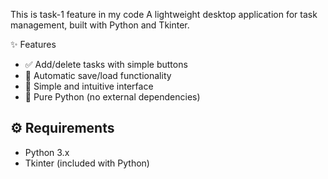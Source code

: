 This is task-1 feature in my code
A lightweight desktop application for task management, built with Python and Tkinter.

✨ Features
- ✅ Add/delete tasks with simple buttons
- 💾 Automatic save/load functionality
- 🎨 Simple and intuitive interface
- 🐍 Pure Python (no external dependencies)

## ⚙️ Requirements
- Python 3.x
- Tkinter (included with Python)
